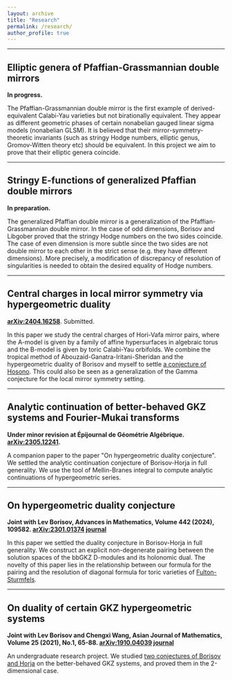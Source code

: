 ```yaml
---
layout: archive
title: "Research"
permalink: /research/
author_profile: true
---
```


***

## Elliptic genera of Pfaffian-Grassmannian double mirrors
**In progress.**

The Pfaffian-Grassmannian double mirror is the first example of derived-equivalent Calabi-Yau varieties but not birationally equivalent. They appear as different geometric phases of certain nonabelian gauged linear sigma models (nonabelian GLSM). It is believed that their mirror-symmetry-theoretic invariants (such as stringy Hodge numbers, elliptic genus, Gromov-Witten theory etc) should be equivalent. In this project we aim to prove that their elliptic genera coincide.

***

## Stringy E-functions of generalized Pfaffian double mirrors
**In preparation.**

The generalized Pfaffian double mirror is a generalization of the Pfaffian-Grassmannian double mirror. In the case of odd dimensions, Borisov and Libgober proved that the stringy Hodge numbers on the two sides coincide. The case of even dimension is more subtle since the two sides are not double mirror to each other in the strict sense (e.g. they have different dimensions). More precisely, a modification of discrepancy of resolution of singularities is needed to obtain the desired equality of Hodge numbers.

***

## Central charges in local mirror symmetry via hypergeometric duality 
**[arXiv:2404.16258](https://arxiv.org/abs/2404.16258)**. Submitted.

In this paper we study the central charges of Hori-Vafa mirror pairs, where the A-model is given by a family of affine hypersurfaces in algebraic torus and the B-model is given by toric Calabi-Yau orbifolds.  We combine the tropical method of Abouzaid-Ganatra-Iritani-Sheridan and the hypergeometric duality of Borisov and myself to settle [a conjecture of Hosono](https://arxiv.org/abs/hep-th/0404043). This could also be seen as a generalization of the Gamma conjecture for the local mirror symmetry setting.

***

## Analytic continuation of better-behaved GKZ systems and Fourier-Mukai transforms
**Under minor revision at Épijournal de Géométrie Algébrique. [arXiv:2305.12241](https://arxiv.org/abs/2305.12241).**

A companion paper to the paper "On hypergeometric duality conjecture". We settled the analytic continuation conjecture of Borisov-Horja in full generality. We use the tool of Mellin-Branes integral to compute analytic continuations of hypergeometric series.

***

## On hypergeometric duality conjecture
**Joint with Lev Borisov, Advances in Mathematics, Volume 442 (2024), 109582. [arXiv:2301.01374](https://arxiv.org/abs/2301.01374) [journal](https://www.sciencedirect.com/science/article/pii/S0001870824000975)**

In this paper we settled the duality conjecture in Borisov-Horja in full generality. We construct an explicit non-degenerate pairing between the solution spaces of the bbGKZ D-modules and its holonomic dual. The novelty of this paper lies in the relationship between our formula for the pairing and the resolution of diagonal formula for toric varieties of [Fulton-Sturmfels](https://arxiv.org/abs/alg-geom/9403002).

***

## On duality of certain GKZ hypergeometric systems
**Joint with Lev Borisov and Chengxi Wang, Asian Journal of Mathematics, Volume 25 (2021), No.1, 65-88. [arXiv:1910.04039](https://arxiv.org/abs/1910.04039) [journal](https://www.intlpress.com/site/pub/pages/journals/items/ajm/content/vols/0025/0001/a005/index.php)**

An undergraduate research project. We studied [two conjectures of Borisov and Horja](https://arxiv.org/abs/1308.2238) on the better-behaved GKZ systems, and proved them in the 2-dimensional case.

